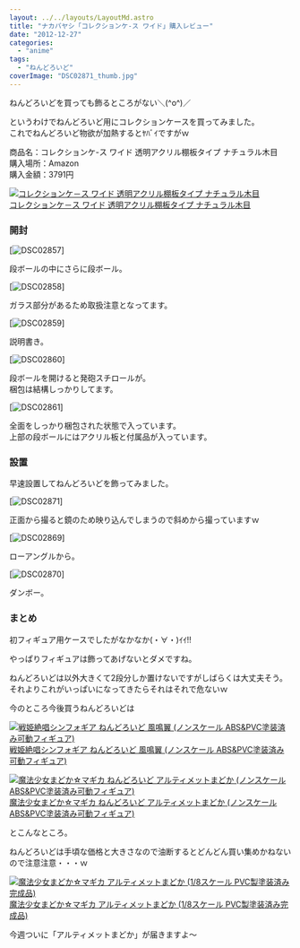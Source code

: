 ```yaml
---
layout: ../../layouts/LayoutMd.astro
title: "ナカバヤシ「コレクションケ-ス ワイド」購入レビュー"
date: "2012-12-27"
categories: 
  - "anime"
tags: 
  - "ねんどろいど"
coverImage: "DSC02871_thumb.jpg"
---
```


ねんどろいどを買っても飾るところがない＼(^o^)／

というわけでねんどろいど用にコレクションケースを買ってみました。  
これでねんどろいど物欲が加熱するとﾔﾊﾞｲですがｗ

商品名：コレクションケ-ス ワイド 透明アクリル棚板タイプ ナチュラル木目  
購入場所：Amazon  
購入金額：3791円

[![コレクションケ－ス ワイド 透明アクリル棚板タイプ ナチュラル木目](/archive/images/51zL0PPOP6L._SL160_.jpg)  
コレクションケ－ス ワイド 透明アクリル棚板タイプ ナチュラル木目  
](https://www.amazon.co.jp/exec/obidos/ASIN/B000RHKFU6/mizuka123-22/ref=nosim)

### 開封

[![DSC02857](/archive/images/DSC02857_thumb.jpg "DSC02857")]

段ボールの中にさらに段ボール。

[![DSC02858](/archive/images/DSC02858_thumb.jpg "DSC02858")]

ガラス部分があるため取扱注意となってます。

[![DSC02859](/archive/images/DSC02859_thumb.jpg "DSC02859")]

説明書き。

[![DSC02860](/archive/images/DSC02860_thumb.jpg "DSC02860")]

段ボールを開けると発砲スチロールが。  
梱包は結構しっかりしてます。

[![DSC02861](/archive/images/DSC02861_thumb.jpg "DSC02861")]

全面をしっかり梱包された状態で入っています。  
上部の段ボールにはアクリル板と付属品が入っています。

### 設置

早速設置してねんどろいどを飾ってみました。

[![DSC02871](/archive/images/DSC02871_thumb.jpg "DSC02871")]

正面から撮ると鏡のため映り込んでしまうので斜めから撮っていますｗ

[![DSC02869](/archive/images/DSC02869_thumb.jpg "DSC02869")]

ローアングルから。

[![DSC02870](/archive/images/DSC02870_thumb.jpg "DSC02870")]

ダンボー。

### まとめ

初フィギュア用ケースでしたがなかなか(・∀・)ｲｲ!!

やっぱりフィギュアは飾ってあげないとダメですね。

ねんどろいどは以外大きくて2段分しか置けないですがしばらくは大丈夫そう。  
それよりこれがいっぱいになってきたらそれはそれで危ないｗ

今のところ今後買うねんどろいどは

[![戦姫絶唱シンフォギア ねんどろいど 風鳴翼 (ノンスケール ABS&PVC塗装済み可動フィギュア)](/archive/images/51aA4Pc7DEL._SL160_.jpg)  
戦姫絶唱シンフォギア ねんどろいど 風鳴翼 (ノンスケール ABS&PVC塗装済み可動フィギュア)  
](https://www.amazon.co.jp/exec/obidos/ASIN/B009GUL34C/mizuka123-22/ref=nosim)

[![魔法少女まどか☆マギカ ねんどろいど アルティメットまどか (ノンスケール ABS&PVC塗装済み可動フィギュア)](/archive/images/51zIXz1D%2B-L._SL160_.jpg)  
魔法少女まどか☆マギカ ねんどろいど アルティメットまどか (ノンスケール ABS&PVC塗装済み可動フィギュア)  
](https://www.amazon.co.jp/exec/obidos/ASIN/B009QWMM40/mizuka123-22/ref=nosim)

とこんなところ。

ねんどろいどは手頃な価格と大きさなので油断するとどんどん買い集めかねないので注意注意・・・ｗ

[![魔法少女まどか☆マギカ アルティメットまどか (1/8スケール PVC製塗装済み完成品)](/archive/images/51vSYmlo35L._SL160_.jpg)  
魔法少女まどか☆マギカ アルティメットまどか (1/8スケール PVC製塗装済み完成品)  
](https://www.amazon.co.jp/exec/obidos/ASIN/B0089IW922/mizuka123-22/ref=nosim)

今週ついに「アルティメットまどか」が届きますよ～
